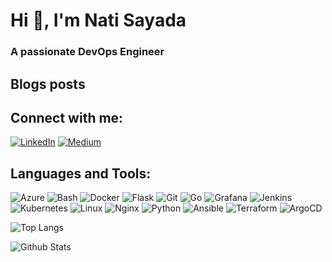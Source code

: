 # Hi 👋, I'm Nati Sayada
### A passionate DevOps Engineer

## Blogs posts
<!-- BLOG-POST-LIST:START -->
<!-- BLOG-POST-LIST:END -->

## Connect with me:
[![LinkedIn](https://raw.githubusercontent.com/rahuldkjain/github-profile-readme-generator/master/src/images/icons/Social/linked-in-alt.svg)](https://linkedin.com/in/netanelsayada)
[![Medium](https://raw.githubusercontent.com/rahuldkjain/github-profile-readme-generator/master/src/images/icons/Social/medium.svg)](https://medium.com/@ssnetanel)

## Languages and Tools:
![Azure](https://www.vectorlogo.zone/logos/microsoft_azure/microsoft_azure-icon.svg)
![Bash](https://www.vectorlogo.zone/logos/gnu_bash/gnu_bash-icon.svg)
![Docker](https://www.vectorlogo.zone/logos/docker/docker-icon.svg)
![Flask](https://www.vectorlogo.zone/logos/pocoo_flask/pocoo_flask-icon.svg)
![Git](https://www.vectorlogo.zone/logos/git-scm/git-scm-icon.svg)
![Go](https://www.vectorlogo.zone/logos/golang/golang-icon.svg)
![Grafana](https://www.vectorlogo.zone/logos/grafana/grafana-icon.svg)
![Jenkins](https://www.vectorlogo.zone/logos/jenkins/jenkins-icon.svg)
![Kubernetes](https://www.vectorlogo.zone/logos/kubernetes/kubernetes-icon.svg)
![Linux](https://www.vectorlogo.zone/logos/linux/linux-icon.svg)
![Nginx](https://www.vectorlogo.zone/logos/nginx/nginx-icon.svg)
![Python](https://www.vectorlogo.zone/logos/python/python-icon.svg)
![Ansible](https://www.vectorlogo.zone/logos/ansible/ansible-icon.svg)
![Terraform](https://www.vectorlogo.zone/logos/terraformio/terraformio-icon.svg)
![ArgoCD](https://www.vectorlogo.zone/logos/argoprojio/argoprojio-icon.svg)


![Top Langs](https://github-readme-stats.vercel.app/api/top-langs?username=natisayada&show_icons=true&locale=en&layout=compact&theme=dark)

![Github Stats](https://github-readme-stats.vercel.app/api?username=natisayada&show_icons=true&locale=en&theme=dark)